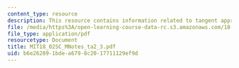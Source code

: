 ```yaml
---
content_type: resource
description: This resource contains information related to tangent approximation.
file: /media/https%3A/open-learning-course-data-rc.s3.amazonaws.com/18-02sc-multivariable-calculus-fall-2010/b6e262891bdea6798c2017711129ef9d_MIT18_02SC_MNotes_ta2_3.pdf
file_type: application/pdf
resourcetype: Document
title: MIT18_02SC_MNotes_ta2_3.pdf
uid: b6e26289-1bde-a679-8c20-17711129ef9d
---
```

